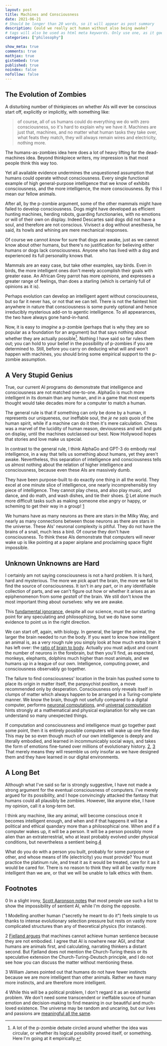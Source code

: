 ```yaml
---
layout: post
title: Machines and Consciousness
date: 2021-06-21
# Should be longer than 20 words, so it will appear as post summary
description: Could we really act human without also being awake?
# tags will also be used as html meta keywords. Only use one, as it goes in the URL
categories: ["philosophy"]

show_meta: true
comments: true
mathjax: true
gistembed: true
published: true
noindex: false
nofollow: false
---
```


## The Evolution of Zombies

A disturbing number of thinkpieces on whether AIs will ever be conscious start off, explicitly or implicitly, with something like:

> of course, all of us humans could do everything we do with zero consciousness, so it's hard to explain why we have it. Machines are just that, machines, and no matter what human tasks they take over, what feats they match, they will always remain wires and electricity, nothing more.

The humans-as-zombies idea here does a lot of heavy lifting for the dead-machines idea. Beyond thinkpiece writers, my impression is that most people think this way too.

Yet all available evidence undermines the unquestioned assumption that humans could operate without consciousness. Every single functional example of high general-purpose intelligence that we know of exhibits consciousness, and the more intelligence, the more consciousness. By this I mean our fellow animals.

After all, by the p-zombie argument, some of the other mammals might have failed to develop consciousness. Dogs might have developed as efficient hunting machines, herding robots, guarding functionaries, with no emotions or will of their own on display. Indeed Descartes said dogs did not have a soul, and therefore are not conscious. Vivisect a dog without anesthesia, he said, its howls and whining are mere mechanical responses. 

Of course we cannot _know_ for sure that dogs are awake, just as we cannot know about other humans, but there's no justification for believing either humans or dogs lack consciousness. Anyone who has lived with a dog and experienced its full personality knows that.

Mammals are an easy case, but take other examples, say birds. Even in birds, the more intelligent ones don't merely accomplish their goals with greater ease. An African Grey parrot has more _opinions_, and expresses a greater range of feelings, than does a starling (which is certainly full of opinions as it is).

Perhaps evolution can develop an intelligent agent without consciousness, but so far it never has, or not that we can tell. There is not the faintest hint anywhere in nature that consciousness is some purely optional and hence irreducibly mysterious add-on to agentic intelligence. To all appearances, the two have always gone hand-in-hand.

Now, it is easy to _imagine_ a p-zombie (perhaps that is why they are so popular as a foundation for an argument) but that says nothing about whether they are actually possible[^1]. Nothing I have said so far rules them out; you can hold to your belief in the possibility of p-zombies if you are determined to. Still, before you carry on deducing what will and won't happen with machines, you should bring some empirical support to the p-zombie assumption.

## A Very Stupid Genius

True, our current AI programs do demonstrate that intelligence and consciousness are not matched one-to-one. AlphaGo is much more intelligent in its domain than any human, and in a game that most experts thought would take decades more for a computer to match a human.

The general rule is that if something can only be done by a human, it represents our uniqueness, our ineffable soul, the _je ne sais quois_ of the human spirit, while if a machine can do it then it's mere calculation. Chess was a marvel of the lucidity of human reason, deviousness and will and guts on display, until the machines outclassed our best. Now Hollywood hopes that stories and love make us special.

In contrast to the general rule, I think AlphaGo and GPT-3 do embody real intelligence, in a way that tells us something about humans, yet they aren't awake. Nevertheless, this separation of intelligence and consciousness tells us almost nothing about the relation of higher intelligence and consciousness, because even these AIs are massively dumb. 

They have been purpose-built to do exactly one thing in all the world. They excel at one minute slice of intelligence, one nearly incomprehensibly tiny piece of intelligence. They cannot play chess, and also play music, and dance, and do math, and wash dishes, and tie their shoes. [0](#gtv0_LKt) Let alone much more difficult tasks such as making someone else angry or happy, or scheming to get their way in a group! [1](#gtv0_LKti)

We humans have as many neurons as there are stars in the Milky Way, and nearly as many connections between those neurons as there are stars in the universe. These AIs' neuronal complexity is pitiful. They do not have the brains of a snail, much less a bird. Of course they don't have consciousness. To think these AIs demonstrate that computers will never wake up is like pointing at a paper airplane and proclaiming space flight impossible.

## Unknown Unknowns are Hard

I certainly am not saying consciousness is not a hard problem. It is hard, hard and mysterious. The more we pick apart the brain, the more we fail to find the source of consciousness. It isn't in any part, or in any identifiable collection of parts, and we can't figure out how or whether it arises as an epiphenomenon from some _gestalt_ of the brain. We still don't know the most important thing about ourselves: why we are awake.

This [fundamental ignorance](https://www.amazon.com/Ignorance-Drives-Science-Stuart-Firestein/dp/0199828075), despite all our science, must be our starting point for any speculating and philosophizing, but we do have some evidence to point us in the right direction.

We can start off, again, with biology. In general, the larger the animal, the larger the brain needed to run the body. If you want to know how intelligent an animal is, as a very rough rule you simply look at how much extra brain it has left over: the [ratio of brain to body](https://en.wikipedia.org/wiki/Encephalization_quotient). Actually you must adjust and count the number of neurons in the forebrain, but then you'll find, as expected, monkeys, elephants, dolphins much higher than most animals, and we humans up in a league of our own. Intelligence, computing power, and consciousness observably go together.

The failure to find consciousness' location in the brain has pushed some to place its origin in matter itself, the panpsychist position, a move recommended only by desperation. Consciousness only reveals itself in clumps of matter which always happen to be arranged in a Turing-complete manner. We know the brain, though not usefully compared to a digital computer, performs [neuronal computations](https://web.archive.org/web/20160614095134/http://nautil.us/issue/21/information/the-man-who-tried-to-redeem-the-world-with-logic), and [universal computation](https://www.quantamagazine.org/the-physical-origin-of-universal-computing-20151027/) hints strongly at a mathematical and physical explanation for why we can understand so many unexpected things. 

If computation and consciousness and intelligence must go together past some point, then it is entirely possible computers will wake up one fine day. This may be so even though much of our own intelligence is deeply and literally embodied, and learned in incommunicably social ways, and takes the form of emotions fine-tuned over millions of evolutionary history. [2](#zOR4B9sA3), [3](#L-_Gc9oQd) That merely means they will resemble us only insofar as we have designed them and they have learned in our digital environments.

## A Long Bet

Although what I've said so far is strongly suggestive, I have not made a strong argument for the eventual consciousness of computers. I've merely argued for its possibility, and I hope convincingly attacked the fantasy that humans could all plausibly be zombies. However, like anyone else, I have my opinion, call it a long-term bet.

I think any machine, like any animal, will become conscious once it becomes intelligent enough, and when and if that happens it will be a political and ethical quandary more than a philosophical one. When and if a computer wakes up, it will be a person. It will be a person possibly more alien than an extraterrestrial, who at least probably evolved under physical conditions, but nevertheless a sentient being.[4](#Xe4M83WAy) 

What do you do with a person you built, probably for some purpose or other, and whose means of life (electricity) you must provide? You must practice the platinum rule, and treat it as it would be treated, care for it as it would be cared for. There is no reason to think they will all be vastly more intelligent than we are, or that we will be unable to talk ethics with them.



## Footnotes

[^1]: A lot of the p-zombie debate circled around whether the idea was circular, or whether its logical possibility proved itself, or something. Here I'm going at it empirically. 

<a id="gtv0_LKt">0</a> In a slight irony, [Scott Aaronson notes](https://www.scottaaronson.com/papers/philos.pdf) that most people use such a list to show the impossibility of sentient AI, while I'm doing the opposite.

<a id="gtv0_LKti">1</a> Modelling another human ("secretly he meant to do it") feels simple to us thanks to intense evolutionary selection pressure but rests on vastly more complicated structures than any of theoretical physics (for instance).

<a id="zOR4B9sA3">2</a> [Fjelland argues](https://www.nature.com/articles/s41599-020-0494-4) that machines cannot achieve human sentience because they are not embodied. I agree that AI is nowhere near AGI, and that humans are animals first, and calculating, narrating thinkers a distant second. But Fjelland does not mention the Church-Turing thesis or its speculative extension the Church-Turing-Deutsch principle, and I do not see how you can discuss the matter without mentioning these.

<a id="L-_Gc9oQd">3</a> William James pointed out that humans do not have fewer instincts because we are more intelligent than other animals. Rather we have many more instincts, and are therefore more intelligent.

<a id="Xe4M83WAy">4</a> While this will be a political problem, I don't regard it as an existential problem. We don't need some transcendent or ineffable source of human emotion and decision-making to find meaning in our beautiful and much-loved existence. The universe may be random and uncaring, but our lives and passions are [meaningful all the same](https://coyotespike.github.io/philosophy/2019/05/11/PatternedMeaning.html#org8be885f).
